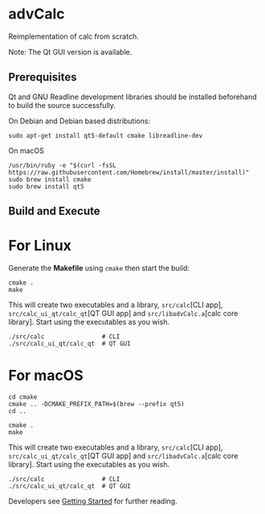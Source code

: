 # advCalc

Reimplementation of calc from scratch.

Note: The Qt GUI version is available.

## Prerequisites

Qt and GNU Readline development libraries should be installed beforehand to
build the source successfully.

On Debian and Debian based distributions:

```
sudo apt-get install qt5-default cmake libreadline-dev
```

On macOS
```
/usr/bin/ruby -e "$(curl -fsSL https://raw.githubusercontent.com/Homebrew/install/master/install)"
sudo brew install cmake
sudo brew install qt5
```

## Build and Execute

# For Linux
Generate the **Makefile** using `cmake` then start the build:

```
cmake .
make
```

This will create two executables and a library, `src/calc`[CLI app],
`src/calc_ui_qt/calc_qt`[QT GUI app] and `src/libadvCalc.a`[calc core library].
Start using the executables as you wish.

```
./src/calc                # CLI
./src/calc_ui_qt/calc_qt  # QT GUI
```

# For macOS

```
cd cmake
cmake .. -DCMAKE_PREFIX_PATH=$(brew --prefix qt5)
cd ..

cmake .
make
```

This will create two executables and a library, `src/calc`[CLI app],
`src/calc_ui_qt/calc_qt`[QT GUI app] and `src/libadvCalc.a`[calc core library].
Start using the executables as you wish.

```
./src/calc                # CLI
./src/calc_ui_qt/calc_qt  # QT GUI
```


Developers see [Getting Started](GettingStarted.org) for further reading.
